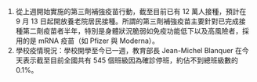 1. 從上週開始實施的第三劑補強疫苗行動，截至目前已有 12 萬人接種，預計在 9 月 13 日起開放養老院居民接種。所謂的第三劑補強疫苗主要針對已完成接種第二劑疫苗者半年，特別是身體狀況脆弱如免疫功能低下以及高風險者，採用的是 mRNA 疫苗（如 Pfizer 與 Moderna）。
1. 學校疫情現況：學校開學至今已一週，教育部長 Jean-Michel Blanquer 在今天表示截至目前全國共有 545 個班級因為確診停班，約佔不到總班級數的 0.1%。
